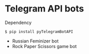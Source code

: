 # Telegram API bots
Dependency
```
$ pip install pyTelegramBotAPI
```
* Russian Feminizer bot
* Rock Paper Scissors game bot
